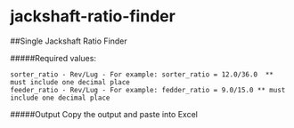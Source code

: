 # jackshaft-ratio-finder
##Single Jackshaft Ratio Finder

#####Required values:

	sorter_ratio - Rev/Lug - For example: sorter_ratio = 12.0/36.0  ** must include one decimal place
	feeder_ratio - Rev/Lug - For example: fedder_ratio = 9.0/15.0 ** must include one decimal place

#####Output
	Copy the output and paste into Excel
